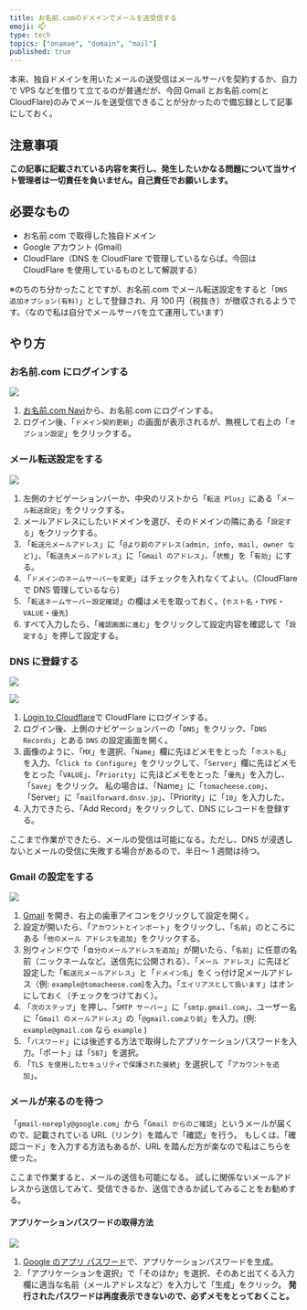 ```yaml
---
title: お名前.comのドメインでメールを送受信する
emoji: 📫
type: tech
topics: ["onamae", "domain", "mail"]
published: true
---
```


本来、独自ドメインを用いたメールの送受信はメールサーバを契約するか、自力で VPS などを借りて立てるのが普通だが、今回 Gmail とお名前.com(と CloudFlare)のみでメールを送受信できることが分かったので備忘録として記事にしておく。

## 注意事項

**この記事に記載されている内容を実行し、発生したいかなる問題について当サイト管理者は一切責任を負いません。自己責任でお願いします。**

## 必要なもの

- お名前.com で取得した独自ドメイン
- Google アカウント (Gmail)
- CloudFlare（DNS を CloudFlare で管理しているならば。今回は CloudFlare を使用しているものとして解説する）

※のちのち分かったことですが、お名前.com でメール転送設定をすると「`DNS 追加オプション(有料)`」として登録され、月 100 円（税抜き）が徴収されるようです。（なので私は自分でメールサーバを立て運用しています）

## やり方

### お名前.com にログインする

![](https://storage.googleapis.com/zenn-user-upload/gra2umwiapnhj10i5d4z1pmerb2e)

1. [お名前.com Navi](https://navi.onamae.com/login)から、お名前.com にログインする。
2. ログイン後、「`ドメイン契約更新`」の画面が表示されるが、無視して右上の「`オプション設定`」をクリックする。

### メール転送設定をする

![](https://storage.googleapis.com/zenn-user-upload/ml37ro833m82q1609hotyvs2i7ce)

1. 左側のナビゲーションバーか、中央のリストから「`転送 Plus`」にある「`メール転送設定`」をクリックする。
2. メールアドレスにしたいドメインを選び、そのドメインの隣にある「`設定する`」をクリックする。
3. 「`転送元メールアドレス`」に「`@より前のアドレス(admin, info, mail, owner など)`」、「`転送先メールアドレス`」に「`Gmail のアドレス`」、「`状態`」を「`有効`」にする。
4. 「`ドメインのネームサーバーを変更`」はチェックを入れなくてよい。（CloudFlare で DNS 管理しているなら）
5. 「`転送ネームサーバー設定確認`」の欄はメモを取っておく。(`ホスト名`・`TYPE`・`VALUE`・`優先`)
6. すべて入力したら、「`確認画面に進む`」をクリックして設定内容を確認して「`設定する`」を押して設定する。

### DNS に登録する

![](https://storage.googleapis.com/zenn-user-upload/qgkl69nybz0gk2h2ay2jm58q87hr)

![](https://storage.googleapis.com/zenn-user-upload/s7vqp2e5shimpoz56t6vbf4t42zy)

1. [Login to Cloudflare](https://dash.cloudflare.com/login)で CloudFlare にログインする。
2. ログイン後、上側のナビゲーションバーの「`DNS`」をクリック、「`DNS Records`」とある `DNS` の設定画面を開く。
3. 画像のように、「`MX`」を選択、「`Name`」欄に先ほどメモをとった「`ホスト名`」を入力、「`Click to Configure`」をクリックして、「`Server`」欄に先ほどメモをとった「`VALUE`」、「`Priority`」に先ほどメモをとった「`優先`」を入力し、「`Save`」をクリック。
   私の場合は、「Name」に「`tomacheese.com`」、「Server」に「`mailforward.dnsv.jp`」、「Priority」に「`10`」を入力した。
4. 入力できたら、「Add Record」をクリックして、DNS にレコードを登録する。

ここまで作業ができたら、メールの受信は可能になる。ただし、DNS が浸透しないとメールの受信に失敗する場合があるので、半日～ 1 週間は待つ。

### Gmail の設定をする

![](https://storage.googleapis.com/zenn-user-upload/h4kb1rntmn3ru7pkgnfhd22ntl55)

1. [Gmail](https://mail.google.com/) を開き、右上の歯車アイコンをクリックして設定を開く。
2. 設定が開いたら、「`アカウントとインポート`」をクリックし、「`名前`」のところにある「`他のメール アドレスを追加`」をクリックする。
3. 別ウィンドウで「`自分のメールアドレスを追加`」が開いたら、「`名前`」に任意の名前（ニックネームなど。送信先に公開される）、「`メール アドレス`」に先ほど設定した「`転送元メールアドレス`」と「`ドメイン名`」をくっ付け足メールアドレス（例: `example@tomacheese.com`)を入力。「`エイリアスとして扱います`」はオンにしておく（チェックをつけておく）。
4. 「`次のステップ`」を押し、「`SMTP サーバー`」に「`smtp.gmail.com`」、ユーザー名に「`Gmail のメールアドレス`」の「`@gmail.comより前`」を入力。(例: `example@gmail.com` なら `example` )
5. 「`パスワード`」には後述する方法で取得したアプリケーションパスワードを入力。「ポート」は「`587`」を選択。
6. 「`TLS を使用したセキュリティで保護された接続`」を選択して「`アカウントを追加`」。

### メールが来るのを待つ

「`gmail-noreply@google.com`」から「`Gmail からのご確認`」というメールが届くので、記載されている URL（リンク）を踏んで「確認」を行う。
もしくは、「確認コード」を入力する方法もあるが、URL を踏んだ方が楽なので私はこちらを使った。

ここまで作業すると、メールの送信も可能になる。
試しに関係ないメールアドレスから送信してみて、受信できるか、送信できるか試してみることをお勧めする。

#### アプリケーションパスワードの取得方法

![](https://storage.googleapis.com/zenn-user-upload/tuvnmsuzlwe95ttqaqw3o621ueu5)

1. [Google のアプリ パスワード](https://myaccount.google.com/apppasswords)で、アプリケーションパスワードを生成。
2. 「アプリケーションを選択」で「そのほか」を選択、そのあと出てくる入力欄に適当な名前（メールアドレスなど）を入力して「生成」をクリック。
   **発行されたパスワードは再度表示できないので、必ずメモをとっておくこと。**
